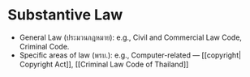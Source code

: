 # Substantive Law
- General Law (ประมวนกฎหมาย): e.g., Civil and Commercial Law Code, Criminal Code.
- Specific areas of law (พรบ.): e.g., Computer-related — [[copyright| Copyright Act]], [[Criminal Law Code of Thailand]]